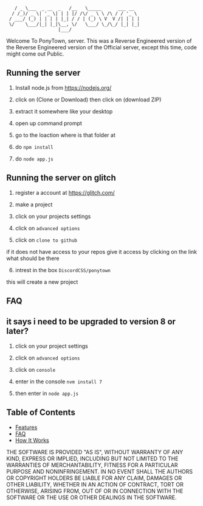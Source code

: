 
       / _ \___  _ __  _   /__   \_____      ___ __
      / /_)/ _ \| '_ \| | | |/ /\/ _ \ \ /\ / / '_ \
     / ___/ (_) | | | | |_| / / | (_) \ V  V /| | | |
     \/    \___/|_| |_|\__, \/   \___/ \_/\_/ |_| |_|
                       |___/


Welcome To PonyTown, server.
This was a Reverse Engineered version of the Reverse Engineered version of the Official server, except this time, code might come out Public.

## Running the server

1) Install node.js from https://nodejs.org/

2) click on (Clone or Download) then click on (download ZIP)

3) extract it somewhere like your desktop

4) open up command prompt

5) go to the loaction where is that folder at

6) do `npm install`

7) do `node app.js`

## Running the server on glitch

1) register a account at https://glitch.com/

2) make a project

3) click on your projects settings

4) click on `advanced options`

5) click on `clone to github`

if it does not have access to your repos give it access by clicking on the link what should be there

6) intrest in the box `DiscordCSS/ponytown`

this will create a new project

## FAQ

it says i need to be upgraded to version 8 or later?
----------------------------------------------------

1) click on your project settings

2) click on `advanced options`

3) click on `console`

4) enter in the console `nvm install 7`

5) then enter in `node app.js`

Table of Contents
-----------------

- [Features](#features)
- [FAQ](#faq)
- [How It Works](#how-it-works-mini-guides)




THE SOFTWARE IS PROVIDED "AS IS", WITHOUT WARRANTY OF ANY KIND, EXPRESS OR IMPLIED, INCLUDING BUT NOT LIMITED TO THE WARRANTIES OF MERCHANTABILITY, FITNESS FOR A PARTICULAR PURPOSE AND NONINFRINGEMENT. IN NO EVENT SHALL THE AUTHORS OR COPYRIGHT HOLDERS BE LIABLE FOR ANY CLAIM, DAMAGES OR OTHER LIABILITY, WHETHER IN AN ACTION OF CONTRACT, TORT OR OTHERWISE, ARISING FROM, OUT OF OR IN CONNECTION WITH THE SOFTWARE OR THE USE OR OTHER DEALINGS IN THE SOFTWARE.
